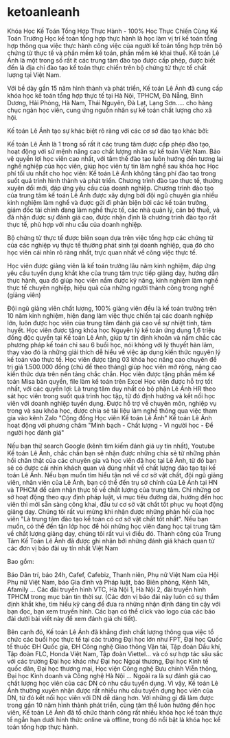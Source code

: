 # ketoanleanh
Khóa Học Kế Toán Tổng Hợp Thực Hành - 100% Học Thực Chiến Cùng Kế Toán Trưởng
Học kế toán tổng hợp thực hành là học làm vị trí kế toán tổng hợp thông qua việc thực hành công việc của người kế toán tổng hợp trên bộ chứng từ thực tế và phần mềm kế toán, phần mềm kê khai thuế. Kế toán Lê Ánh là một trong số rất ít các trung tâm đào tạo được cấp phép, được biết đến là địa chỉ đào tạo kế toán thực chiến trên bộ chứng từ thực tế chất lượng tại Việt Nam.

Với bề dày gần 15 năm hình thành và phát triển, Kế toán Lê Ánh đã cung cấp khóa học kế toán tổng hợp thực tế tại Hà Nội, TPHCM, Đà Nẵng, Bình Dương, Hải Phòng, Hà Nam, Thái Nguyên, Đà Lạt, Lạng Sơn..... cho hàng chục ngàn học viên, cung ứng nguồn nhân sự kế toán chất lượng cho xã hội.

Kế toán Lê Ánh tạo sự khác biệt rõ ràng với các cơ sở đào tạo khác bởi:

Kế toán Lê Ánh là 1 trong số rất ít các trung tâm được cấp phép đào tạo, hoạt động với sứ mệnh nâng cao chất lượng nhân sự kế toán Việt Nam.
Bảo vệ quyền lợi học viên cao nhất, với tâm thế đào tạo luôn hướng đến tương lai nghề nghiệp của học viên, giúp học viên tự tin làm nghề sau khóa học
Học phí tối ưu nhất cho học viên: Kế toán Lê Ánh không tăng phí đào tạo trong suốt quá trình hình thành và phát triển.
Chương trình đào tạo thực tế, thường xuyên đổi mới, đáp ứng yêu cầu của doanh nghiệp.
Chương trình đào tạo của trung tâm kế toán Lê Ánh được xây dựng bởi đội ngũ chuyên gia nhiều kinh nghiệm làm nghề và được gửi đi phản biện bởi các kế toán trưởng, giám đốc tài chính đang làm nghề thực tế, các nhà quản lý, cán bộ thuế, và đã nhận được sự đánh giá cao, được nhận định là chương trình đào tạo rất thực tế, phù hợp với nhu cầu của doanh nghiệp.

Bộ chứng từ thực tế được biên soạn dựa trên việc tổng hợp các chứng từ của các nghiệp vụ thực tế thường phát sinh tại doanh nghiệp, qua đó cho học viên cái nhìn rõ ràng nhất, trực quan nhất về công việc thực tế.

Học viên được giảng viên là kế toán trưởng lâu năm kinh nghiệm, đáp ứng yêu cầu tuyển dụng khắt khe của trung tâm trực tiếp giảng dạy, hướng dẫn thực hành, qua đó giúp học viên nắm được kỹ năng, kinh nghiệm làm nghề thực tế chuyên nghiệp, hiệu quả của những người thành công trong nghề (giảng viên)

Đội ngũ giảng viên chất lượng, 100% giảng viên đều là kế toán trưởng trên 10 năm kinh nghiệm, hiện đang làm việc thực chiến tại các doanh nghiệp lớn, luôn được học viên của trung tâm đánh giá cao về sự nhiệt tình, tâm huyết.
Học viên được tặng khóa học Nguyên lý kế toán ứng dụng 1,6 triệu đồng độc quyền tại Kế toán Lê Ánh, giúp tự tin định khoản và nắm chắc các phương pháp kế toán chỉ sau 6 buổi học, nói không với lý thuyết hàn lâm, thay vào đó là những giải thích dễ hiểu về việc áp dụng kiến thức nguyên lý kế toán vào thực tế.
Học viên được tặng 03 khóa học nâng cao chuyên đề trị giá 1.500.000 đồng (chủ đề theo tháng) giúp học viên mở rộng, nâng cao kiến thức dựa trên nền tảng chắc chắn.
Học viên được tặng phần mềm kế toán Misa bản quyền, file làm kế toán trên Excel
Học viên được hỗ trợ tốt nhất, với các quyền lợi:
Là trung tâm duy nhất có bộ phận Lê Ánh HR theo sát học viên trong suốt quá trình học tập, từ đó định hướng và kết nối học viên với doanh nghiệp tuyển dụng.
Được hỗ trợ về chuyên môn, nghiệp vụ trong và sau khóa học, được chia sẻ tài liệu làm nghề thông qua việc tham gia vào kênh Zalo "Cộng đồng Học viên Kế toán Lê Ánh"
Kế toán Lê Ánh hoạt động với phương châm "Minh bạch - Chất lượng - Vì người học - Để người học đánh giá"

Nếu bạn thử search Google (kênh tìm kiếm đánh giá uy tín nhất), Youtube Kế toán Lê Ánh, chắc chắn bạn sẽ nhận được những chia sẻ từ những phản hồi chân thật của các chuyên gia và học viên đã học tại Lê Ánh, từ đó bạn sẽ có được cái nhìn khách quan và đúng nhất về chất lượng đào tạo tại kế toán Lê Ánh.
Nếu bạn muốn tìm hiểu tận nơi về cơ sở vật chất, đội ngũ giảng viên, nhân viên của Lê Ánh, bạn có thể đến trụ sở chính của Lê Ánh tại HN và TPHCM để cảm nhận thực tế về chất lượng của trung tâm. Chỉ những cơ sở hoạt động theo quy định pháp luật, vì mục tiêu đường dài, hướng đến học viên thì mới sẵn sàng công khai, đầu tư cơ sở vật chất tốt phục vụ hoạt động giảng dạy. Chúng tôi rất vui mừng khi nhận được những phản hồi của học viên "Là trung tâm đào tạo kế toán có cơ sở vật chất tốt nhất".
Nếu bạn muốn, có thể đến tận lớp học để hỏi những học viên đang học tại trung tâm về chất lượng giảng dạy, chúng tôi rất vui vì điều đó.
Thành công của Trung Tâm Kế Toán Lê Ánh đã được ghi nhận bởi những đánh giá khách quan từ các đơn vị báo đài uy tín nhất Việt Nam

Bao gồm:

Báo Dân trí, báo 24h, Cafef, Cafebiz, Thanh niên, Phụ nữ Việt Nam của Hội Phụ nữ Việt Nam, báo Gia đình và Pháp luật, báo Biên phòng, Kênh 14h, Afamily ...
Các đài truyền hình VTC, Hà Nội 1, Hà Nội 2, đài truyền hình TPHCM trong mục bản tin thời sự.
(Các đơn vị báo đài này luôn có sự thẩm định khắt khe, tìm hiểu kỹ càng để đưa ra những nhận định đáng tin cậy với bạn đọc, bạn xem truyền hình. Các bạn có thể click vào logo của các báo đài dưới bài viết này để xem đánh giá chi tiết).

Bên cạnh đó, Kế toán Lê Ánh đã khẳng định chất lượng thông qua việc tổ chức các buổi học thực tế tại các trường Đại học lớn như FPT, Đại học Quốc tế thuộc ĐH Quốc gia, ĐH Công nghệ Giao thông Vận tải, Tập đoàn Dầu khí, Tập đoàn FLC, Honda Việt Nam, Tập đoàn Viettel... và có sự hợp tác sâu sắc với các trường Đại học khác như Đại học Ngoại thương, Đại học Kinh tế quốc dân, Đại học thương mại, Học viện Công nghệ Bưu chính Viễn thông, Đại học Kinh doanh và Công nghệ Hà Nội ...
Ngoài ra là sự đánh giá cao chất lượng học viên của các DN có nhu cầu tuyển dụng. Vì vậy, Kế toán Lê Ánh thường xuyên nhận được rất nhiều nhu cầu tuyển dụng học viên của DN, từ đó kết nối học viên với DN dễ dàng hơn.
Với những gì đã làm được trong gần 10 năm hình thành phát triển, cùng tâm thế luôn hướng đến học viên, Kế toán Lê Ánh đã tổ chức thành công rất nhiều khóa học kế toán thực tế ngắn hạn dưới hình thức online và offline, trong đó nổi bật là khóa học kế toán tổng hợp thực hành.
